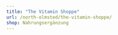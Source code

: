 ```yaml
---
title: "The Vitamin Shoppe"
url: /north-olmsted/the-vitamin-shoppe/
shop: Nahrungsergänzung
---
```

